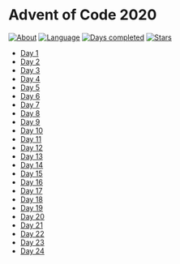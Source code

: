 # Advent of Code 2020

[![About](https://img.shields.io/badge/Advent%20of%20Code-2020-brightgreen)](https://adventofcode.com/2020/about)
[![Language](https://img.shields.io/badge/Language-Java-orange)](https://www.java.com/)
[![Days completed](https://img.shields.io/badge/Days%20completed-24-blue)]()
[![Stars](https://img.shields.io/badge/⭐️-48-yellow)]()

* [Day 1](2020-jour1/README.md)
* [Day 2](2020-jour2/README.md)
* [Day 3](2020-jour3/README.md)
* [Day 4](2020-jour4/README.md)
* [Day 5](2020-jour5/README.md)
* [Day 6](2020-jour6/README.md)
* [Day 7](2020-jour7/README.md)
* [Day 8](2020-jour8/README.md)
* [Day 9](2020-jour9/README.md)
* [Day 10](2020-jour10/README.md)
* [Day 11](2020-jour11/README.md)
* [Day 12](2020-jour12/README.md)
* [Day 13](2020-jour13/README.md)
* [Day 14](2020-jour14/README.md)
* [Day 15](2020-jour15/README.md)
* [Day 16](2020-jour16/README.md)
* [Day 17](2020-jour17/README.md)
* [Day 18](2020-jour18/README.md)
* [Day 19](2020-jour19/README.md)
* [Day 20](2020-jour20/README.md)
* [Day 21](2020-jour21/README.md)
* [Day 22](2020-jour22/README.md)
* [Day 23](2020-jour23/README.md)
* [Day 24](2020-jour24/README.md)
